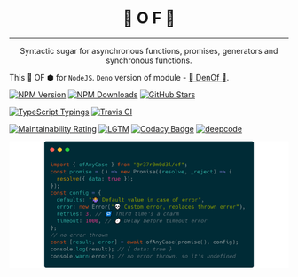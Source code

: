 <center><h1>🍬 O&nbsp;F 🍬</h1></center>

---

<center>Syntactic sugar for asynchronous functions, promises, generators and synchronous functions.</center>

This 🍬 OF ⬢ for `NodeJS`. `Deno` version of module - [🍬 DenOf 🦕](https://github.com/await-of/denof).

[![NPM Version][npm-version-img]][npm-version-url]
[![NPM Downloads][npm-downloads-img]][npm-downloads-url]
[![GitHub Stars][gh-stars-img]][gh-stars-url]

[![TypeScript Typings][ts-img]][ts-url]
[![Travis CI][travis-img]][travis-url]

[![Maintainability Rating][sonarcloud-img]][sonarcloud-url]
[![LGTM][lgtm-img]][lgtm-url]
[![Codacy Badge][codacy-img]][codacy-url]
[![deepcode][deepcode-img]][deepcode-url]

![OF](example.webp?raw=true "OF")

<!-- Badges -->

[codacy-img]: https://api.codacy.com/project/badge/Grade/eae5f883a3cf46178ffc8c949ed8278c
[codacy-url]: https://www.codacy.com/manual/await-of/of?utm_source=github.com&amp;utm_medium=referral&amp;utm_content=await-of/of&amp;utm_campaign=Badge_Grade
[deepcode-img]: https://www.deepcode.ai/api/gh/badge?key=eyJhbGciOiJIUzI1NiIsInR5cCI6IkpXVCJ9.eyJwbGF0Zm9ybTEiOiJnaCIsIm93bmVyMSI6InIzN3IwbTBkM2wiLCJyZXBvMSI6Im9mIiwiaW5jbHVkZUxpbnQiOmZhbHNlLCJhdXRob3JJZCI6MjA1OTEsImlhdCI6MTU5Nzk2MDM2Mn0.Y-pFHmSDSZr2EGB8oVy4Wumqj3ToaCTFmubYVCr1XVM
[deepcode-url]: https://www.deepcode.ai/app/gh/await-of/of/_/dashboard?utm_content=gh%2Frawait-of%2Fof
[gh-stars-img]: https://badgen.net/github/stars/await-of/of?&icon=github&label=stars&color=FFCC33
[gh-stars-url]: https://github.com/await-of/of
[lgtm-img]: https://badgen.net/lgtm/grade/g/await-of/of?&icon=lgtm&label=lgtm:js/ts&color=00C853
[lgtm-url]: https://lgtm.com/projects/g/await-of/of/
[npm-downloads-img]: https://badgen.net/npm/dt/@await-of/of?&icon=terminal&label=downloads&color=009688
[npm-downloads-url]: https://npmjs.com/package/@await-of/of
[npm-version-img]: https://badgen.net/npm/v/@await-of/of?&icon=npm&label=npm&color=DD3636
[npm-version-url]: https://npmjs.com/package/@await-of/of
[sonarcloud-img]: https://sonarcloud.io/api/project_badges/measure?project=await-of_of&metric=sqale_rating
[sonarcloud-url]: https://sonarcloud.io/dashboard?id=await-of_of
[travis-img]: https://badgen.net/travis/await-of/of?&icon=travis&label=build
[travis-url]: https://travis-ci.org/github/await-of/of
[ts-img]: https://badgen.net/npm/types/@await-of/of?&icon=typescript&label=types&color=1E90FF
[ts-url]: https://github.com/await-of/of/blob/master/dist/of.d.ts
